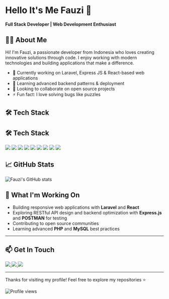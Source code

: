 # Hello It's Me Fauzi 👋

**Full Stack Developer | Web Development Enthusiast**

## 👨‍💻 About Me
Hi! I'm Fauzi, a passionate developer from Indonesia who loves creating innovative solutions through code. I enjoy working with modern technologies and building applications that make a difference.

- 🔭 Currently working on Laravel, Express JS & React-based web applications
- 🌱 Learning advanced backend patterns & deployment
- 🤝 Looking to collaborate on open source projects
- ⚡ Fun fact: I love solving bugs like puzzles

## 🛠️ Tech Stack
## 🛠️ Tech Stack
<p align="left">
  <img src="https://img.shields.io/badge/HTML5-E34F26?style=for-the-badge&logo=html5&logoColor=white"/>
  <img src="https://img.shields.io/badge/CSS3-1572B6?style=for-the-badge&logo=css3&logoColor=white"/>
  <img src="https://img.shields.io/badge/JavaScript-F7DF1E?style=for-the-badge&logo=javascript&logoColor=black"/>
  <img src="https://img.shields.io/badge/React-20232A?style=for-the-badge&logo=react&logoColor=61DAFB"/>
  <img src="https://img.shields.io/badge/PHP-777BB4?style=for-the-badge&logo=php&logoColor=white"/>
  <img src="https://img.shields.io/badge/Laravel-FF2D20?style=for-the-badge&logo=laravel&logoColor=white"/>
  <img src="https://img.shields.io/badge/Express.js-000000?style=for-the-badge&logo=express&logoColor=white"/>
  <img src="https://img.shields.io/badge/MySQL-4479A1?style=for-the-badge&logo=mysql&logoColor=white"/>
  <img src="https://img.shields.io/badge/Postman-FF6C37?style=for-the-badge&logo=postman&logoColor=white"/>
</p>

## 📈 GitHub Stats
![Fauzi's GitHub stats](https://github-readme-stats.vercel.app/api?username=fauzi0413&show_icons=true&theme=radical)

## 🌱 What I'm Working On
- Building responsive web applications with **Laravel** and **React**
- Exploring RESTful API design and backend optimization with **Express.js** and **POSTMAN** for testing
- Contributing to open source communities
- Learning advanced **PHP** and **MySQL** best practices

---

## 📫 Get In Touch
<p align="left">
  <a href="https://www.linkedin.com/in/fauzi-aditya-pratama" target="_blank">
    <img src="https://img.shields.io/badge/LinkedIn-0A66C2?style=for-the-badge&logo=linkedin&logoColor=white"/>
  </a>
  <a href="https://www.instagram.com/fauzi_4p" target="_blank">
    <img src="https://img.shields.io/badge/Instagram-E4405F?style=for-the-badge&logo=instagram&logoColor=white"/>
  </a>
  <a href="mailto:fauzi.ap.0413@gmail.com" target="_blank">
    <img src="https://img.shields.io/badge/Email-D14836?style=for-the-badge&logo=gmail&logoColor=white"/>
  </a>
</p>

---

Thanks for visiting my profile! Feel free to explore my repositories ⭐

![Profile views](https://komarev.com/ghpvc/?username=fauzi0413&style=flat-square)


